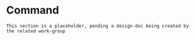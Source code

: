 # Command

```admonish warning "Attention: Placeholder!"
This section is a placeholder, pending a design-doc being created by the related work-group
```